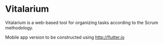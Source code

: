 # Vitalarium

Vitalarium is a web-based tool for organizing tasks according to the Scrum methodology.

Mobile app version to be constructed using http://flutter.io
